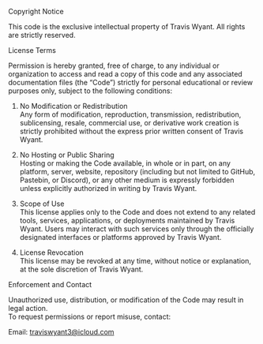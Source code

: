 Copyright Notice

This code is the exclusive intellectual property of Travis Wyant. All rights are strictly reserved.

License Terms

Permission is hereby granted, free of charge, to any individual or organization to access and read a copy of this code and any associated documentation files (the “Code”) strictly for personal educational or review purposes only, subject to the following conditions:

1. No Modification or Redistribution  
Any form of modification, reproduction, transmission, redistribution, sublicensing, resale, commercial use, or derivative work creation is strictly prohibited without the express prior written consent of Travis Wyant.

2. No Hosting or Public Sharing  
Hosting or making the Code available, in whole or in part, on any platform, server, website, repository (including but not limited to GitHub, Pastebin, or Discord), or any other medium is expressly forbidden unless explicitly authorized in writing by Travis Wyant.

3. Scope of Use  
This license applies only to the Code and does not extend to any related tools, services, applications, or deployments maintained by Travis Wyant. Users may interact with such services only through the officially designated interfaces or platforms approved by Travis Wyant.

4. License Revocation  
This license may be revoked at any time, without notice or explanation, at the sole discretion of Travis Wyant.

Enforcement and Contact

Unauthorized use, distribution, or modification of the Code may result in legal action.  
To request permissions or report misuse, contact:

Email: traviswyant3@icloud.com